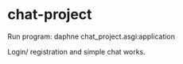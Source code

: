 # chat-project
Run program: daphne chat_project.asgi:application

Login/ registration and simple chat works.